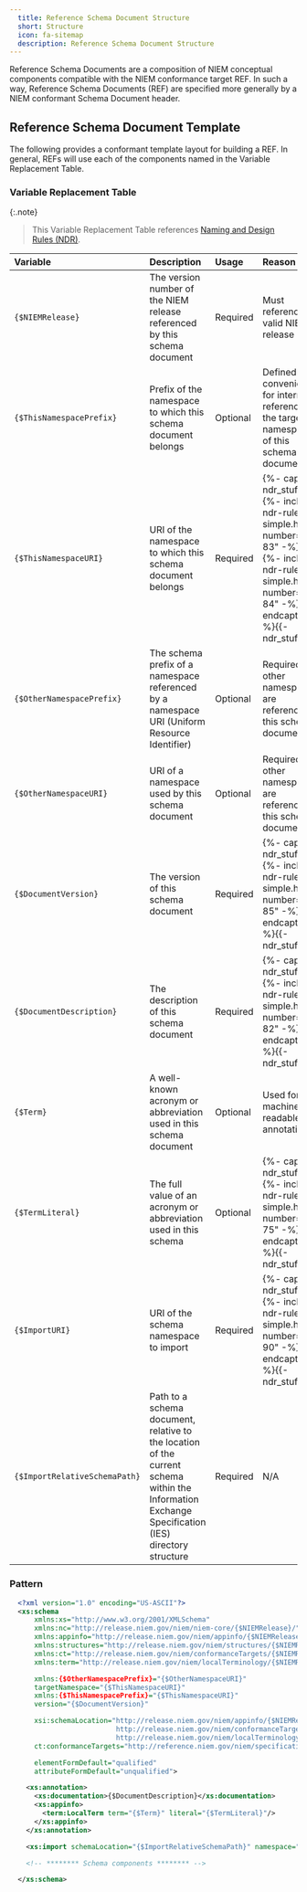 ```yaml
---
  title: Reference Schema Document Structure
  short: Structure
  icon: fa-sitemap
  description: Reference Schema Document Structure
---
```


Reference Schema Documents are a composition of NIEM conceptual components compatible with 
the NIEM conformance target REF. In such a way, Reference Schema Documents (REF) are
specified more generally by a NIEM conformant Schema Document header.

## Reference Schema Document Template

The following provides a conformant template layout for building a REF.
In general, REFs will use each of the components named in the Variable Replacement Table.

### Variable Replacement Table

{:.note}
> This Variable Replacement Table references [Naming and Design Rules (NDR)]({{site.data.links.ndr}}).

| Variable | Description | Usage | Reason |
|:--|:--|:--|:--|
| `{$NIEMRelease}` | The version number of the NIEM release referenced by this schema document | Required | Must reference a valid NIEM release |
| `{$ThisNamespacePrefix}` | Prefix of the namespace to which this schema document belongs | Optional | Defined as a convenience for internal referencing of the target namespace of this schema document |
| `{$ThisNamespaceURI}` | URI of the namespace to which this schema document belongs | Required | {%- capture ndr_stuff -%}{%- include ndr-rule-simple.html number="9-83" -%}<br/>{%- include ndr-rule-simple.html number="9-84" -%}{%- endcapture -%}{{- ndr_stuff | normalize_whitespace -}} |
| `{$OtherNamespacePrefix}` | The schema prefix of a namespace referenced by a namespace URI (Uniform Resource Identifier) | Optional | Required if other namespaces are referenced in this schema document |
| `{$OtherNamespaceURI}` | URI of a namespace used by this schema document | Optional | Required if other namespaces are referenced in this schema document |
| `{$DocumentVersion}` | The version of this schema document | Required | {%- capture ndr_stuff -%}{%- include ndr-rule-simple.html number="9-85" -%}{%- endcapture -%}{{- ndr_stuff | normalize_whitespace -}} |
| `{$DocumentDescription}` | The description of this schema document | Required | {%- capture ndr_stuff -%}{%- include ndr-rule-simple.html number="9-82" -%}{%- endcapture -%}{{- ndr_stuff | normalize_whitespace -}} |
| `{$Term}` | A well-known acronym or abbreviation used in this schema document | Optional | Used for machine-readable annotations |
| `{$TermLiteral}` | The full value of an acronym or abbreviation used in this schema | Optional | {%- capture ndr_stuff -%}{%- include ndr-rule-simple.html number="10-75" -%}{%- endcapture -%}{{- ndr_stuff | normalize_whitespace -}} |
| `{$ImportURI}` | URI of the schema namespace to import | Required | {%- capture ndr_stuff -%}{%- include ndr-rule-simple.html number="9-90" -%}{%- endcapture -%}{{- ndr_stuff | normalize_whitespace -}} |
| `{$ImportRelativeSchemaPath}` | Path to a schema document, relative to the location of the current schema within the Information Exchange Specification (IES) directory structure | Required | N/A |

### Pattern

```xml
  <?xml version="1.0" encoding="US-ASCII"?>
  <xs:schema 
      xmlns:xs="http://www.w3.org/2001/XMLSchema"
      xmlns:nc="http://release.niem.gov/niem/niem-core/{$NIEMRelease}/"
      xmlns:appinfo="http://release.niem.gov/niem/appinfo/{$NIEMRelease}/"
      xmlns:structures="http://release.niem.gov/niem/structures/{$NIEMRelease}/"
      xmlns:ct="http://release.niem.gov/niem/conformanceTargets/{$NIEMRelease}/"
      xmlns:term="http://release.niem.gov/niem/localTerminology/{$NIEMRelease}/"

      xmlns:{$OtherNamespacePrefix}="{$OtherNamespaceURI}"
      targetNamespace="{$ThisNamespaceURI}"
      xmlns:{$ThisNamespacePrefix}="{$ThisNamespaceURI}"
      version="{$DocumentVersion}"

      xsi:schemaLocation="http://release.niem.gov/niem/appinfo/{$NIEMRelease}/ ../../appinfo/{$NIEMRelease}/appinfo.xsd
                          http://release.niem.gov/niem/conformanceTargets/{$NIEMRelease}/ ../../conformanceTargets/{$NIEMRelease}/conformanceTargets.xsd
                          http://release.niem.gov/niem/localTerminology/{$NIEMRelease}/ ../../localTerminology/{$NIEMRelease}/localTerminology.xsd"
      ct:conformanceTargets="http://reference.niem.gov/niem/specification/naming-and-design-rules/{$NIEMRelease}/#ReferenceSchemaDocument"

      elementFormDefault="qualified"
      attributeFormDefault="unqualified">

    <xs:annotation>
      <xs:documentation>{$DocumentDescription}</xs:documentation>
      <xs:appinfo>
        <term:LocalTerm term="{$Term}" literal="{$TermLiteral}"/>
      </xs:appinfo>
    </xs:annotation>

    <xs:import schemaLocation="{$ImportRelativeSchemaPath}" namespace="{$ImportURI}"/>

    <!-- ******** Schema components ******** -->

  </xs:schema>
```
